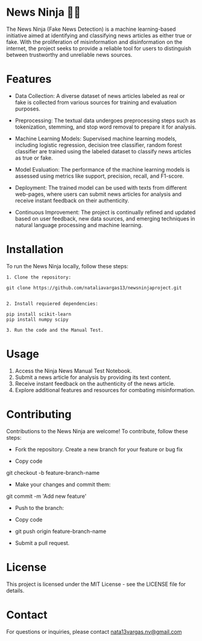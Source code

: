 # News Ninja 🥷📰

The News Ninja (Fake News Detection) is a machine learning-based initiative aimed at identifying and classifying news articles as either true or fake. With the proliferation of misinformation and disinformation on the internet, the project seeks to provide a reliable tool for users to distinguish between trustworthy and unreliable news sources.

# Features
* Data Collection: A diverse dataset of news articles labeled as real or fake is collected from various sources for training and evaluation purposes.

* Preprocessing: The textual data undergoes preprocessing steps such as tokenization, stemming, and stop word removal to prepare it for analysis.

* Machine Learning Models: Supervised machine learning models, including logistic regression, decision tree classifier, random forest classifier are trained using the labeled dataset to classify news articles as true or fake.

* Model Evaluation: The performance of the machine learning models is assessed using metrics like support, precision, recall, and F1-score.

* Deployment: The trained model can be used with texts from different web-pages, where users can submit news articles for analysis and receive instant feedback on their authenticity.

* Continuous Improvement: The project is continually refined and updated based on user feedback, new data sources, and emerging techniques in natural language processing and machine learning.

# Installation
To run the News Ninja locally, follow these steps:

    1. Clone the repository:

    git clone https://github.com/nataliavargas13/newsninjaproject.git
    

    2. Install requiered dependencies:

    pip install scikit-learn
    pip install numpy scipy

    3. Run the code and the Manual Test.

# Usage
1. Access the Ninja News Manual Test Notebook.
2. Submit a news article for analysis by providing its text content.
3. Receive instant feedback on the authenticity of the news article.
4. Explore additional features and resources for combating misinformation.

# Contributing

Contributions to the News Ninja are welcome! To contribute, follow these steps:

- Fork the repository.
Create a new branch for your feature or bug fix

- Copy code

git checkout -b feature-branch-name

- Make your changes and commit them:

git commit -m 'Add new feature'

- Push to the branch:

- Copy code

- git push origin feature-branch-name

- Submit a pull request.

# License

This project is licensed under the MIT License - see the LICENSE file for details.

# Contact
For questions or inquiries, please contact nata13vargas.nv@gmail.com
